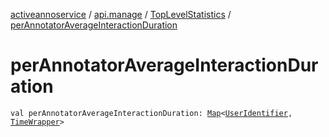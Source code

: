 [activeannoservice](../../index.md) / [api.manage](../index.md) / [TopLevelStatistics](index.md) / [perAnnotatorAverageInteractionDuration](./per-annotator-average-interaction-duration.md)

# perAnnotatorAverageInteractionDuration

`val perAnnotatorAverageInteractionDuration: `[`Map`](https://kotlinlang.org/api/latest/jvm/stdlib/kotlin.collections/-map/index.html)`<`[`UserIdentifier`](../../project.userroles/-user-identifier.md)`, `[`TimeWrapper`](../-time-wrapper/index.md)`>`